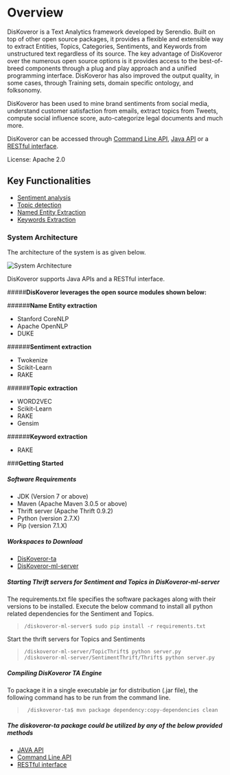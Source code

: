 # **Overview**

DisKoveror is a Text Analytics framework developed by Serendio. Built on top of other open source packages, it provides a flexible and extensible way to extract Entities, Topics, Categories, Sentiments, and Keywords from unstructured text regardless of its source. The key advantage of DisKoveror over the numerous open source options is it provides access to the best-of-breed components through a plug and play approach and a unified programming interface.  DisKoveror has also improved the output quality, in some cases, through Training sets, domain specific ontology, and folksonomy. 

DisKoveror has been used to mine brand sentiments from social media, understand customer satisfaction from emails, extract topics from Tweets, compute social influence score, auto-categorize legal documents and much more. 

DisKoveror can be accessed through [Command Line API](https://github.com/serendio-labs/diskoveror-ta/wiki/Command-Line-API), [Java API](https://github.com/serendio-labs/diskoveror-ta/wiki/JAVA-API) or a [RESTful interface](https://github.com/serendio-labs/diskoveror-ta/wiki/REST-API).

License: Apache 2.0

## **Key Functionalities**

  *  [Sentiment analysis](https://github.com/serendio-labs/diskoveror-ta/wiki/Sentiment-Extraction)
  *  [Topic detection](https://github.com/serendio-labs/diskoveror-ta/wiki/Topic-Detection)
  *  [Named Entity Extraction](https://github.com/serendio-labs/diskoveror-ta/wiki/Name-Entity-Extraction)
  *  [Keywords Extraction](https://github.com/serendio-labs/diskoveror-ta/wiki/Keywords-Extraction)
    
### System Architecture

The architecture of the system is as given below.

![System Architecture](/Diskoveror_architecture.png "System Architechture")

DisKoveror supports Java APIs and a RESTful interface.

#####**DisKoveror leverages the open source modules shown below:**

######**Name Entity extraction**
* Stanford CoreNLP
* Apache OpenNLP
* DUKE

######**Sentiment extraction**
* Twokenize
* Scikit-Learn
* RAKE
 
######**Topic extraction**
* WORD2VEC
* Scikit-Learn
* RAKE
* Gensim

######**Keyword extraction**
* RAKE

###**Getting Started**

##### **Software Requirements**

 * JDK (Version 7 or above)
 * Maven (Apache Maven 3.0.5 or above)
 * Thrift server (Apache Thrift 0.9.2)
 * Python (version 2.7.X)
 * Pip (version 7.1.X)

##### **Workspaces to Download**

 * [DisKoveror-ta](https://github.com/serendio-labs/diskoveror-ta/archive/master.zip) 
 * [DisKoveror-ml-server](https://github.com/serendio-labs/diskoveror-ml-server/archive/master.zip)

##### **Starting Thrift servers for Sentiment and Topics in DisKoveror-ml-server**

The requirements.txt file specifies the software packages along with their versions to be installed. Execute the
below command to install all python related dependencies for the Sentiment and Topics.

>     /diskoveror-ml-server$ sudo pip install -r requirements.txt

Start the thrift servers for Topics and Sentiments 

>     /diskoveror-ml-server/TopicThrift$ python server.py
>     /diskoveror-ml-server/SentimentThrift/Thrift$ python server.py

##### **Compiling DisKoveror TA Engine**
To package it in a single executable jar for distribution (.jar file), the following command has to be run from the command line.
>      /diskoveror-ta$ mvn package dependency:copy-dependencies clean

##### **The diskoveror-ta package could be utilized by any of the below provided methods**

* [JAVA API](https://github.com/serendio-labs/diskoveror-ta/wiki/JAVA-API)
* [Command Line API](https://github.com/serendio-labs/diskoveror-ta/wiki/Command-Line-API)
* [RESTful interface](https://github.com/serendio-labs/diskoveror-ta/wiki/REST-API)


